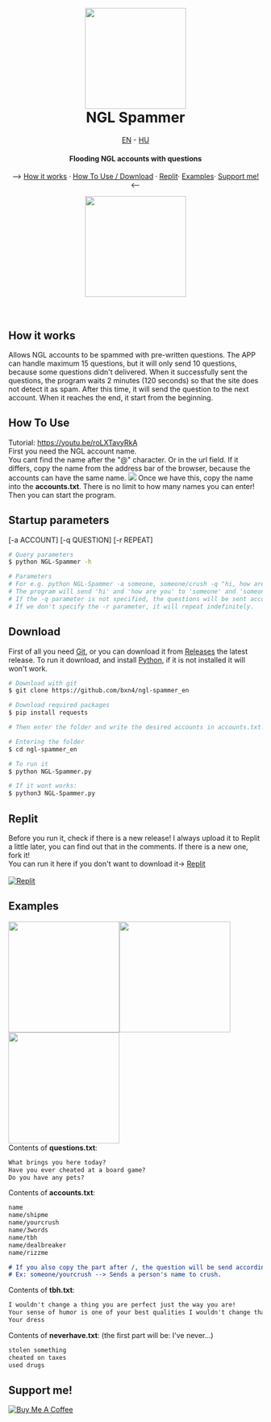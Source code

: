 <h1 align="center">
 <br>
<img src="https://user-images.githubusercontent.com/78733248/212997444-e311a1e9-cfae-4217-8118-ac23512723a9.jpg" width="200"></a>
  <br>
  NGL Spammer
</h1>
<p align="center"><a href="https://github.com/BXn4/NGL-Spammer_en">EN</a> - <a href="https://github.com/BXn4/NGL-Spammer">HU</a></p>
<h4 align="center">Flooding NGL accounts with questions</h4>
<p align="center">
<p align="center">
  --> <a href="#how-it-works">How it works</a> ·
  <a href="#how-to-use">How To Use / Download</a> ·
  <a href="#replit">Replit</a>·
  <a href="#examples">Examples</a>·
    <a href="#support-me">Support me!</a> <--
</p>
<p align="center">
<img src="https://user-images.githubusercontent.com/78733248/213006672-89089652-3251-4fd1-9bb2-e3d3507903c7.gif" width=200><br><br><br></p></img>

## How it works
Allows NGL  accounts to be spammed with pre-written questions. The APP can handle maximum 15 questions, but it will only send 10 questions, because some questions didn't delivered. When it successfully sent the questions, the program waits 2  minutes (120 seconds) so that the site does not detect it as spam. After this time, it will send the question to the next account. When it reaches the end, it start from the beginning.

## How To Use
Tutorial: https://youtu.be/roLXTavyRkA<br>
First you need the NGL account name. <br> You cant find the name after the "@" character. Or in the url field.
If it differs, copy the name from the address bar of the browser, because the accounts can have the same name.
<img src="https://user-images.githubusercontent.com/78733248/213011344-bfaf61fa-9e02-4fe8-a70c-eeb99e19f341.png">
Once we have this, copy the name into the **accounts.txt**.
There is no limit to how many names you can enter!
Then you can start the program.
## Startup parameters
[-a ACCOUNT] [-q QUESTION] [-r REPEAT]
```bash
# Query parameters
$ python NGL-Spammer -h

# Parameters
# For e.g. python NGL-Spammer -a someone, someone/crush -q "hi, how are you? , What's up?" -r 10
# The program will send 'hi' and 'how are you' to 'someone' and 'someone/crush' 10 times repeat
# If the -q parameter is not specified, the questions will be sent according to the question type.
# If we don't specify the -r parameter, it will repeat indefinitely.
```

## Download
First of all you need [Git](https://git-scm.com), or you can download it from  [Releases](https://github.com/bxn4/en_ngl-spammer/releases) the latest release.
To run it download, and install [Python](https://www.python.org/), if it is not installed  it will won't work.

```bash
# Download with git
$ git clone https://github.com/bxn4/ngl-spammer_en

# Download required packages
$ pip install requests

# Then enter the folder and write the desired accounts in accounts.txt! (in case if you missed it)

# Entering the folder
$ cd ngl-spammer_en

# To run it
$ python NGL-Spammer.py

# If it wont works:
$ python3 NGL-Spammer.py
```

## Replit
Before you run it, check if there is a new release! I always upload it to Replit a little later, you can find out that in the comments.
If there is a new one, fork it!<br>You can run it here if you don't want to download it-> [Replit](https://replit.com/@BXn4/NGL-Spammer?v=1) <br><br><a href="https://replit.com/@BXn4/NGL-Spammer?v=1" target="_blank"><img src="https://img.shields.io/badge/replit-667881?style=for-the-badge&logo=replit&logoColor=white" alt="Replit"></a>

## Examples
<img src="https://user-images.githubusercontent.com/78733248/216411554-c4521db5-0c03-4853-a487-ca1f76a92a54.png" width=220></img><img src="https://user-images.githubusercontent.com/78733248/216411573-38f7d70e-0c55-4108-b18c-cd81569e0047.png" width=220></img><img src="https://user-images.githubusercontent.com/78733248/216411578-8b03308e-b10e-4a8c-8120-9662b93b7086.png" width=220></img><br>
Contents of **questions.txt**:
```markdown
What brings you here today?
Have you ever cheated at a board game?
Do you have any pets?
```
Contents of **accounts.txt**:
```markdown
name
name/shipme
name/yourcrush
name/3words
name/tbh
name/dealbreaker
name/rizzme

# If you also copy the part after /, the question will be send accordingly to that part.
# Ex: someone/yourcrush --> Sends a person's name to crush.
```
Contents of **tbh.txt**:
```markdown
I wouldn't change a thing you are perfect just the way you are!
Your sense of humor is one of your best qualities I wouldn't change that
Your dress
```
Contents of **neverhave.txt**: (the first part will be: I've never...)
```markdown
stolen something
cheated on taxes
used drugs
```
## Support me!

<a href="https://www.buymeacoffee.com/bence912" target="_blank"><img src="https://www.buymeacoffee.com/assets/img/custom_images/purple_img.png" alt="Buy Me A Coffee">
